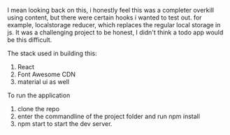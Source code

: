 I mean looking back on this, i honestly feel this was a completer overkill using content, but there were certain hooks i wanted to test out. for example, localstorage reducer, which replaces the regular local storage in js. It was a challenging project to be honest, I didn't think a todo app would be this difficult.

The stack used in building this:
1. React
2. Font Awesome CDN
3. material ui as well

To run the application
1. clone the repo
2. enter the commandline of the project folder and run npm install
3. npm start to start the dev server.